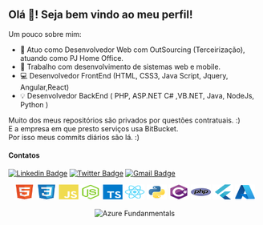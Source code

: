 ## Olá 👋! Seja bem vindo ao meu perfil!

Um pouco sobre mim:

- :muscle: Atuo como Desenvolvedor Web com OutSourcing (Terceirização), atuando como PJ Home Office.
- :iphone: Trabalho com desenvolvimento de sistemas web e mobile.
- :computer: Desenvolvedor FrontEnd (HTML, CSS3, Java Script, Jquery, Angular,React)
- :bulb: Desenvolvedor BackEnd ( PHP, ASP.NET C# ,VB.NET, Java, NodeJs, Python )


Muito dos meus repositórios são privados por questões contratuais. :)<br>
E a empresa em que presto serviços usa BitBucket. <br>Por isso meus commits diários são lá. :)



#### Contatos
[![Linkedin Badge](https://img.shields.io/badge/-LinkedIn-blue?style=flat-square&logo=Linkedin&logoColor=white&link=https://www.linkedin.com/in/danielcsouza/)](https://www.linkedin.com/in/danielcsouza/)
[![Twitter Badge](https://img.shields.io/badge/-Twitter-blue?style=flat-square&labelColor=blue&logo=twitter&logoColor=white&link=https://twitter.com/dcs_ti)](https://twitter.com/dcs_ti)
[![Gmail Badge](https://img.shields.io/badge/-Gmail-c14438?style=flat-square&logo=Gmail&logoColor=white&link=mailto:daniel.carlos.souza@gmail.com)](mailto:daniel.carlos.souza@gmail.com)



  <div align="center" style="display: inline_block">
  <img align="center" alt="HTML" title="HTML" height="30" width="40" src="https://raw.githubusercontent.com/devicons/devicon/master/icons/html5/html5-original.svg">
  <img align="center" alt="CSS" title="CSS" height="30" width="40" src="https://raw.githubusercontent.com/devicons/devicon/master/icons/css3/css3-original.svg"> 
  <img align="center" alt="JS" title="JavaScript" height="30" width="40" src="https://raw.githubusercontent.com/devicons/devicon/master/icons/javascript/javascript-plain.svg">
    <img align="center" alt="Js" title="Node" height="30" width="40" src="https://raw.githubusercontent.com/devicons/devicon/master/icons/nodejs/nodejs-plain.svg">
    <img align="center" alt="Ts" title="TypeScript" height="30" width="40" src="https://raw.githubusercontent.com/devicons/devicon/master/icons/typescript/typescript-plain.svg">
    <img align="center" alt="React" title="React" height="30" width="40" src="https://raw.githubusercontent.com/devicons/devicon/master/icons/react/react-original.svg">
    <img align="center" alt="Python" title="Python" height="30" width="40" src="https://raw.githubusercontent.com/devicons/devicon/master/icons/python/python-original.svg">
    <img align="center" alt="Csharp" title="Csharp" height="30" width="40" src="https://raw.githubusercontent.com/devicons/devicon/master/icons/csharp/csharp-original.svg">
    <img align="center" alt="php" title="PHP" height="30" width="40" src="https://raw.githubusercontent.com/devicons/devicon/master/icons/php/php-original.svg">
    <img align="center" alt="flutter" title="flutter" height="30" width="40" src="https://raw.githubusercontent.com/devicons/devicon/master/icons/flutter/flutter-original.svg">
  
  <img align="center" alt="Azure" title="Azure" height="30" width="40" src="https://github.com/devicons/devicon/blob/master/icons/azure/azure-original.svg">
  <br><br>

  <img align="center" alt="Azure Fundanmentals" title="Azure Fundanmentals" height="200" src="https://d33wubrfki0l68.cloudfront.net/eaa1d3e164203a35665c7356e350b97d4728b3fe/d3b1f/img/badge_az900.png">
    
</div>
